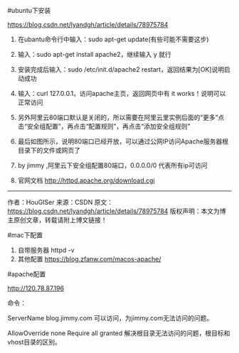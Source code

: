 #ubuntu下安装

https://blog.csdn.net/lyandgh/article/details/78975784
1. 在ubantu命令行中输入：sudo apt-get update(有些可能不需要这步)
2. 输入：sudo apt-get install apache2，继续输入 y 就行
3. 安装完成后输入：sudo /etc/init.d/apache2 restart，返回结果为[OK]说明启动成功
4. 输入：curl 127.0.0.1，访问apache主页，返回网页中有 it works！说明可以正常访问
5. 另外阿里云80端口默认是关闭的，所以需要在阿里云里实例后面的“更多”点击“安全组配置”，再点击“配置规则”，再点击“添加安全组规则”
6. 最后如图所示，说明80端口已经开放，可以通过公网IP访问Apache服务器根目录下的文件或网页了

7. by jimmy  ,阿里云下安全组配置80端口，0.0.0.0/0 代表所有ip可访问
8. 官网文档 http://httpd.apache.org/download.cgi
---------------------
作者：HouGISer
来源：CSDN
原文：https://blog.csdn.net/lyandgh/article/details/78975784
版权声明：本文为博主原创文章，转载请附上博文链接！


#mac下配置

1. 自带服务器 httpd -v
2. 其他配置 https://blog.zfanw.com/macos-apache/

#apache配置

http://120.78.87.196



命令：

ServerName blog.jimmy.com   可以访问，为jimmy.com无法访问的问题。


<Directory />
    AllowOverride none
    Require all granted  解决根目录无法访问的问题，根目标和vhost目录的区别。
</Directory>
